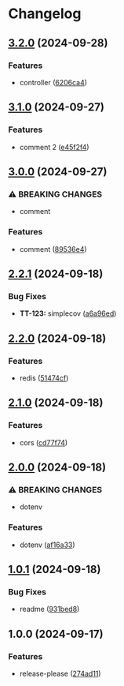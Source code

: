 # Changelog

## [3.2.0](https://github.com/johand/ghat/compare/v3.1.0...v3.2.0) (2024-09-28)


### Features

* controller ([6206ca4](https://github.com/johand/ghat/commit/6206ca45a4f068e160b9c884b62bd7d2a4a0943b))

## [3.1.0](https://github.com/johand/ghat/compare/v3.0.0...v3.1.0) (2024-09-27)


### Features

* comment 2 ([e45f2f4](https://github.com/johand/ghat/commit/e45f2f422ade0036c5547719535911e1c57aab9b))

## [3.0.0](https://github.com/johand/ghat/compare/v2.2.1...v3.0.0) (2024-09-27)


### ⚠ BREAKING CHANGES

* comment

### Features

* comment ([89536e4](https://github.com/johand/ghat/commit/89536e48150b3d0c33c4853158e075588fcc6e9b))

## [2.2.1](https://github.com/johand/ghat/compare/v2.2.0...v2.2.1) (2024-09-18)


### Bug Fixes

* **TT-123:** simplecov ([a6a96ed](https://github.com/johand/ghat/commit/a6a96ed3e5f706407dbb037bb71acd0eedc6a931))

## [2.2.0](https://github.com/johand/ghat/compare/v2.1.0...v2.2.0) (2024-09-18)


### Features

* redis ([51474cf](https://github.com/johand/ghat/commit/51474cfd6670ab70b54ad169bd51272ca5f45113))

## [2.1.0](https://github.com/johand/ghat/compare/v2.0.0...v2.1.0) (2024-09-18)


### Features

* cors ([cd77f74](https://github.com/johand/ghat/commit/cd77f747e6d1eedde3c40346cb047044bc5f6683))

## [2.0.0](https://github.com/johand/ghat/compare/v1.0.1...v2.0.0) (2024-09-18)


### ⚠ BREAKING CHANGES

* dotenv

### Features

* dotenv ([af16a33](https://github.com/johand/ghat/commit/af16a33c2c58b98497a40b7d3f201614f9a948cc))

## [1.0.1](https://github.com/johand/ghat/compare/v1.0.0...v1.0.1) (2024-09-18)


### Bug Fixes

* readme ([931bed8](https://github.com/johand/ghat/commit/931bed87103a1bfc1fc8b893dfaca9ed906c243d))

## 1.0.0 (2024-09-17)


### Features

* release-please ([274ad11](https://github.com/johand/ghat/commit/274ad11d498aa588fd42f0d8f481b0af5b2729fc))
